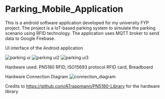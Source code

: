 # Parking_Mobile_Application

This is a android software application developed for my university FYP project. The project is a IoT-based parking system to simulate the parking scenario using RFID technology. The application uses MQTT broker to send data to Google Firebase.

UI interface of the Android application

![parking ui](https://user-images.githubusercontent.com/39916216/187903905-8bddc175-fddb-4bfe-a229-4e71d610151f.jpg)
![parking ui2](https://user-images.githubusercontent.com/39916216/187903911-86e851e6-cf6c-4e50-ac74-770bcec208e3.jpg)
![parking ui3](https://user-images.githubusercontent.com/39916216/187903913-b3aae386-f216-4651-b499-f1285a655256.jpg)


Hardware used:
PN5180 RFID, ISO15693 protocol RFID card, Breadboard

Hardware Connection Diagram
![connection_diagram](https://user-images.githubusercontent.com/39916216/187906982-55a989c2-b5a7-427a-8587-4085c94169bf.jpg)


Credits to https://github.com/ATrappmann/PN5180-Library for the hardware library


